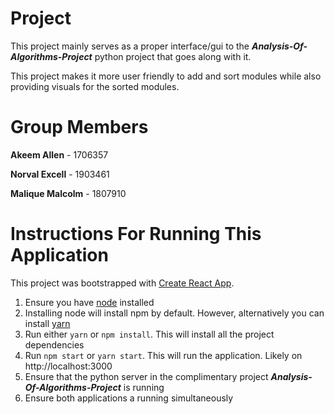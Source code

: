 # Project

This project mainly serves as a proper interface/gui to the **_Analysis-Of-Algorithms-Project_** python project that goes along with it.

This project makes it more user friendly to add and sort modules while also providing visuals for the sorted modules.

# Group Members

**Akeem Allen** - 1706357

**Norval Excell** - 1903461

**Malique Malcolm** - 1807910

# Instructions For Running This Application

This project was bootstrapped with [Create React App](https://github.com/facebook/create-react-app).

1. Ensure you have [node](https://nodejs.org/en/download/) installed
2. Installing node will install npm by default. However, alternatively you can install [yarn](https://classic.yarnpkg.com/lang/en/docs/install/#windows-stable)
3. Run either `yarn` or `npm install`. This will install all the project dependencies
4. Run `npm start` or `yarn start`. This will run the application. Likely on http://localhost:3000
5. Ensure that the python server in the complimentary project **_Analysis-Of-Algorithms-Project_** is running
6. Ensure both applications a running simultaneously
